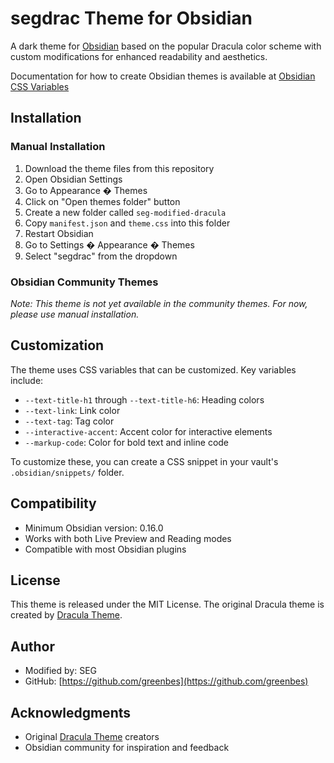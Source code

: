 # segdrac Theme for Obsidian

A dark theme for [Obsidian](https://obsidian.md) based on the popular Dracula color scheme with custom modifications for enhanced readability and aesthetics.

Documentation for how to create Obsidian themes is available at [Obsidian CSS Variables](https://docs.obsidian.md/Reference/CSS+variables/CSS+variables)

## Installation

### Manual Installation

1. Download the theme files from this repository
2. Open Obsidian Settings
3. Go to Appearance � Themes
4. Click on "Open themes folder" button
5. Create a new folder called `seg-modified-dracula`
6. Copy `manifest.json` and `theme.css` into this folder
7. Restart Obsidian
8. Go to Settings � Appearance � Themes
9. Select "segdrac" from the dropdown

### Obsidian Community Themes

*Note: This theme is not yet available in the community themes. For now, please use manual installation.*

## Customization

The theme uses CSS variables that can be customized. Key variables include:

- `--text-title-h1` through `--text-title-h6`: Heading colors
- `--text-link`: Link color
- `--text-tag`: Tag color
- `--interactive-accent`: Accent color for interactive elements
- `--markup-code`: Color for bold text and inline code

To customize these, you can create a CSS snippet in your vault's `.obsidian/snippets/` folder.

## Compatibility

- Minimum Obsidian version: 0.16.0
- Works with both Live Preview and Reading modes
- Compatible with most Obsidian plugins

## License

This theme is released under the MIT License. The original Dracula theme is created by [Dracula Theme](https://draculatheme.com/).

## Author

- Modified by: SEG
- GitHub: [https://github.com/greenbes](https://github.com/greenbes)

## Acknowledgments

- Original [Dracula Theme](https://draculatheme.com/) creators
- Obsidian community for inspiration and feedback
